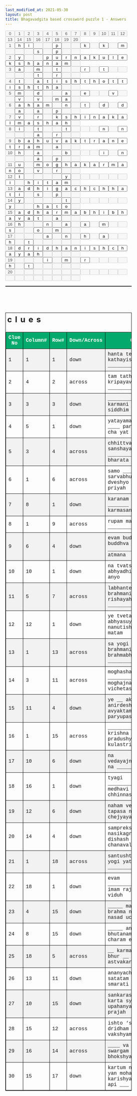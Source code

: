 ```yaml
---
last_modified_at: 2021-05-30
layout: post
title: Bhagavadgita based crossword puzzle 1 - Answers
---
```

<style>
* { 
    margin: 0;
    padding: 0;
    box-sizing: border-box;
}
input[type="text"] {
    width: 30px;
    margin-left: 0px;
    margin-right: 0px;
    margin-top: 0px;
    margin-bottom: 0px;
    text-align: center;
}    
   
table {
  border-collapse: collapse;
  width: 100%;
  border: 1px solid black;  
}
caption {
    text-align: left;
    margin-bottom: 5px;
    text-transform: lowercase;
    font-size: 160%;
    padding: 5px;
    letter-spacing: 10px;
    font-weight: bold;
}
th, td {
  font-family: courier new;  
  font-size: 8px  
  text-align: left;
  padding: 8px;
  border: 1px solid black;  
}

tr:nth-child(even){background-color: #f2f2f2}

th {
  background-color: #04AA6D;
  color: white;
}    
</style>
<form action="/">
<Table>
<tr>
<input type="text" id=id0 name="fname" size="1" disabled size="1" value="0">
<input type="text" id=id1 name="fname" size="1" disabled size="1" value="1">
<input type="text" id=id2 name="fname" size="1" disabled size="1" value="2">
<input type="text" id=id3 name="fname" size="1" disabled size="1" value="3">
<input type="text" id=id4 name="fname" size="1" disabled size="1" value="4">
<input type="text" id=id5 name="fname" size="1" disabled size="1" value="5">
<input type="text" id=id6 name="fname" size="1" disabled size="1" value="6">
<input type="text" id=id7 name="fname" size="1" disabled size="1" value="7">
<input type="text" id=id8 name="fname" size="1" disabled size="1" value="8">
<input type="text" id=id9 name="fname" size="1" disabled size="1" value="9">
<input type="text" id=id10 name="fname" size="1" disabled size="1" value="10">
<input type="text" id=id11 name="fname" size="1" disabled size="1" value="11">
<input type="text" id=id12 name="fname" size="1" disabled size="1" value="12">
<input type="text" id=id13 name="fname" size="1" disabled size="1" value="13">
<input type="text" id=id14 name="fname" size="1" disabled size="1" value="14">
<input type="text" id=id15 name="fname" size="1" disabled size="1" value="15">
<input type="text" id=id16 name="fname" size="1" disabled size="1" value="16">
<input type="text" id=id17 name="fname" size="1" disabled size="1" value="17">
<input type="text" id=id18 name="fname" size="1" disabled size="1" value="18">
<input type="text" id=id19 name="fname" size="1" disabled size="1" value="19">
<input type="text" id=id20 name="fname" size="1" disabled size="1" value="20">
</tr>
<br>
<tr>
<input type="text" id=id21 name="fname" size="1" disabled size="1" value="1">
<input type="text" id=id23 name="fname" size="1" value="h" >
<input type="text" id=id24 name="fname" size="1" value="i" >
<input type="text" id=id25 name="fname" size="1" disabled size="1">
<input type="text" id=id26 name="fname" size="1" disabled size="1">
<input type="text" id=id27 name="fname" size="1" value="p" >
<input type="text" id=id28 name="fname" size="1" disabled size="1">
<input type="text" id=id29 name="fname" size="1" disabled size="1">
<input type="text" id=id30 name="fname" size="1" value="k" >
<input type="text" id=id31 name="fname" size="1" disabled size="1">
<input type="text" id=id32 name="fname" size="1" value="k" >
<input type="text" id=id33 name="fname" size="1" disabled size="1">
<input type="text" id=id34 name="fname" size="1" value="m" >
<input type="text" id=id35 name="fname" size="1" disabled size="1">
<input type="text" id=id36 name="fname" size="1" disabled size="1">
<input type="text" id=id37 name="fname" size="1" disabled size="1">
<input type="text" id=id38 name="fname" size="1" value="s" >
<input type="text" id=id39 name="fname" size="1" disabled size="1">
<input type="text" id=id40 name="fname" size="1" value="p" >
<input type="text" id=id41 name="fname" size="1" disabled size="1">
<input type="text" id=id42 name="fname" size="1" disabled size="1">
</tr>
<br>
<tr>
<input type="text" id=id42 name="fname" size="1" disabled size="1" value="2">
<input type="text" id=id44 name="fname" size="1" value="y" >
<input type="text" id=id45 name="fname" size="1" disabled size="1">
<input type="text" id=id46 name="fname" size="1" disabled size="1">
<input type="text" id=id47 name="fname" size="1" value="p" >
<input type="text" id=id48 name="fname" size="1" value="u" >
<input type="text" id=id49 name="fname" size="1" value="r" >
<input type="text" id=id50 name="fname" size="1" value="n" >
<input type="text" id=id51 name="fname" size="1" value="a" >
<input type="text" id=id52 name="fname" size="1" value="k" >
<input type="text" id=id53 name="fname" size="1" value="u" >
<input type="text" id=id54 name="fname" size="1" value="l" >
<input type="text" id=id55 name="fname" size="1" value="e" >
<input type="text" id=id56 name="fname" size="1" value="k" >
<input type="text" id=id57 name="fname" size="1" value="s" >
<input type="text" id=id58 name="fname" size="1" value="h" >
<input type="text" id=id59 name="fname" size="1" value="a" >
<input type="text" id=id60 name="fname" size="1" value="n" >
<input type="text" id=id61 name="fname" size="1" value="a" >
<input type="text" id=id62 name="fname" size="1" value="m" >
<input type="text" id=id63 name="fname" size="1" disabled size="1">
</tr>
<br>
<tr>
<input type="text" id=id63 name="fname" size="1" disabled size="1" value="3">
<input type="text" id=id65 name="fname" size="1" value="a" >
<input type="text" id=id66 name="fname" size="1" disabled size="1">
<input type="text" id=id67 name="fname" size="1" value="m" >
<input type="text" id=id68 name="fname" size="1" disabled size="1">
<input type="text" id=id69 name="fname" size="1" value="t" >
<input type="text" id=id70 name="fname" size="1" disabled size="1">
<input type="text" id=id71 name="fname" size="1" disabled size="1">
<input type="text" id=id72 name="fname" size="1" value="r" >
<input type="text" id=id73 name="fname" size="1" disabled size="1">
<input type="text" id=id74 name="fname" size="1" value="t" >
<input type="text" id=id75 name="fname" size="1" disabled size="1">
<input type="text" id=id76 name="fname" size="1" disabled size="1">
<input type="text" id=id77 name="fname" size="1" disabled size="1">
<input type="text" id=id78 name="fname" size="1" disabled size="1">
<input type="text" id=id79 name="fname" size="1" disabled size="1">
<input type="text" id=id80 name="fname" size="1" value="t" >
<input type="text" id=id81 name="fname" size="1" disabled size="1">
<input type="text" id=id82 name="fname" size="1" value="r" >
<input type="text" id=id83 name="fname" size="1" disabled size="1">
<input type="text" id=id84 name="fname" size="1" disabled size="1">
</tr>
<br>
<tr>
<input type="text" id=id84 name="fname" size="1" disabled size="1" value="4">
<input type="text" id=id86 name="fname" size="1" value="t" >
<input type="text" id=id87 name="fname" size="1" disabled size="1">
<input type="text" id=id88 name="fname" size="1" value="a" >
<input type="text" id=id89 name="fname" size="1" value="t" >
<input type="text" id=id90 name="fname" size="1" value="i" >
<input type="text" id=id91 name="fname" size="1" value="s" >
<input type="text" id=id92 name="fname" size="1" value="h" >
<input type="text" id=id93 name="fname" size="1" value="t" >
<input type="text" id=id94 name="fname" size="1" value="h" >
<input type="text" id=id95 name="fname" size="1" value="o" >
<input type="text" id=id96 name="fname" size="1" value="t" >
<input type="text" id=id97 name="fname" size="1" value="t" >
<input type="text" id=id98 name="fname" size="1" value="i" >
<input type="text" id=id99 name="fname" size="1" value="s" >
<input type="text" id=id100 name="fname" size="1" value="h" >
<input type="text" id=id101 name="fname" size="1" value="t" >
<input type="text" id=id102 name="fname" size="1" value="h" >
<input type="text" id=id103 name="fname" size="1" value="a" >
<input type="text" id=id104 name="fname" size="1" disabled size="1">
<input type="text" id=id105 name="fname" size="1" disabled size="1">
</tr>
<br>
<tr>
<input type="text" id=id105 name="fname" size="1" disabled size="1" value="5">
<input type="text" id=id107 name="fname" size="1" value="m" >
<input type="text" id=id108 name="fname" size="1" disabled size="1">
<input type="text" id=id109 name="fname" size="1" value="d" >
<input type="text" id=id110 name="fname" size="1" disabled size="1">
<input type="text" id=id111 name="fname" size="1" disabled size="1">
<input type="text" id=id112 name="fname" size="1" value="a" >
<input type="text" id=id113 name="fname" size="1" disabled size="1">
<input type="text" id=id114 name="fname" size="1" value="e" >
<input type="text" id=id115 name="fname" size="1" disabled size="1">
<input type="text" id=id116 name="fname" size="1" disabled size="1">
<input type="text" id=id117 name="fname" size="1" value="v" >
<input type="text" id=id118 name="fname" size="1" disabled size="1">
<input type="text" id=id119 name="fname" size="1" disabled size="1">
<input type="text" id=id120 name="fname" size="1" value="v" >
<input type="text" id=id121 name="fname" size="1" disabled size="1">
<input type="text" id=id122 name="fname" size="1" value="v" >
<input type="text" id=id123 name="fname" size="1" disabled size="1">
<input type="text" id=id124 name="fname" size="1" value="m" >
<input type="text" id=id125 name="fname" size="1" value="a" >
<input type="text" id=id126 name="fname" size="1" disabled size="1">
</tr>
<br>
<tr>
<input type="text" id=id126 name="fname" size="1" disabled size="1" value="6">
<input type="text" id=id128 name="fname" size="1" value="a" >
<input type="text" id=id129 name="fname" size="1" value="h" >
<input type="text" id=id130 name="fname" size="1" value="a" >
<input type="text" id=id131 name="fname" size="1" value="m" >
<input type="text" id=id132 name="fname" size="1" disabled size="1">
<input type="text" id=id133 name="fname" size="1" value="n" >
<input type="text" id=id134 name="fname" size="1" disabled size="1">
<input type="text" id=id135 name="fname" size="1" value="t" >
<input type="text" id=id136 name="fname" size="1" disabled size="1">
<input type="text" id=id137 name="fname" size="1" value="d" >
<input type="text" id=id138 name="fname" size="1" disabled size="1">
<input type="text" id=id139 name="fname" size="1" value="d" >
<input type="text" id=id140 name="fname" size="1" disabled size="1">
<input type="text" id=id141 name="fname" size="1" value="a" >
<input type="text" id=id142 name="fname" size="1" disabled size="1">
<input type="text" id=id143 name="fname" size="1" value="a" >
<input type="text" id=id144 name="fname" size="1" disabled size="1">
<input type="text" id=id145 name="fname" size="1" value="p" >
<input type="text" id=id146 name="fname" size="1" disabled size="1">
<input type="text" id=id147 name="fname" size="1" disabled size="1">
</tr>
<br>
<tr>
<input type="text" id=id147 name="fname" size="1" disabled size="1" value="7">
<input type="text" id=id149 name="fname" size="1" value="v" >
<input type="text" id=id150 name="fname" size="1" disabled size="1">
<input type="text" id=id151 name="fname" size="1" value="r" >
<input type="text" id=id152 name="fname" size="1" disabled size="1">
<input type="text" id=id153 name="fname" size="1" value="k" >
<input type="text" id=id154 name="fname" size="1" value="s" >
<input type="text" id=id155 name="fname" size="1" value="h" >
<input type="text" id=id156 name="fname" size="1" value="i" >
<input type="text" id=id157 name="fname" size="1" value="n" >
<input type="text" id=id158 name="fname" size="1" value="a" >
<input type="text" id=id159 name="fname" size="1" value="k" >
<input type="text" id=id160 name="fname" size="1" value="a" >
<input type="text" id=id161 name="fname" size="1" value="l" >
<input type="text" id=id162 name="fname" size="1" value="m" >
<input type="text" id=id163 name="fname" size="1" value="a" >
<input type="text" id=id164 name="fname" size="1" value="s" >
<input type="text" id=id165 name="fname" size="1" value="h" >
<input type="text" id=id166 name="fname" size="1" value="a" >
<input type="text" id=id167 name="fname" size="1" value="h" >
<input type="text" id=id168 name="fname" size="1" disabled size="1">
</tr>
<br>
<tr>
<input type="text" id=id168 name="fname" size="1" disabled size="1" value="8">
<input type="text" id=id170 name="fname" size="1" value="i" >
<input type="text" id=id171 name="fname" size="1" disabled size="1">
<input type="text" id=id172 name="fname" size="1" value="t" >
<input type="text" id=id173 name="fname" size="1" disabled size="1">
<input type="text" id=id174 name="fname" size="1" disabled size="1">
<input type="text" id=id175 name="fname" size="1" value="t" >
<input type="text" id=id176 name="fname" size="1" disabled size="1">
<input type="text" id=id177 name="fname" size="1" disabled size="1">
<input type="text" id=id178 name="fname" size="1" disabled size="1">
<input type="text" id=id179 name="fname" size="1" value="n" >
<input type="text" id=id180 name="fname" size="1" disabled size="1">
<input type="text" id=id181 name="fname" size="1" value="n" >
<input type="text" id=id182 name="fname" size="1" disabled size="1">
<input type="text" id=id183 name="fname" size="1" disabled size="1">
<input type="text" id=id184 name="fname" size="1" disabled size="1">
<input type="text" id=id185 name="fname" size="1" value="a" >
<input type="text" id=id186 name="fname" size="1" disabled size="1">
<input type="text" id=id187 name="fname" size="1" value="r" >
<input type="text" id=id188 name="fname" size="1" disabled size="1">
<input type="text" id=id189 name="fname" size="1" disabled size="1">
</tr>
<br>
<tr>
<input type="text" id=id189 name="fname" size="1" disabled size="1" value="9">
<input type="text" id=id191 name="fname" size="1" value="b" >
<input type="text" id=id192 name="fname" size="1" value="a" >
<input type="text" id=id193 name="fname" size="1" value="h" >
<input type="text" id=id194 name="fname" size="1" value="u" >
<input type="text" id=id195 name="fname" size="1" value="v" >
<input type="text" id=id196 name="fname" size="1" value="a" >
<input type="text" id=id197 name="fname" size="1" value="k" >
<input type="text" id=id198 name="fname" size="1" value="t" >
<input type="text" id=id199 name="fname" size="1" value="r" >
<input type="text" id=id200 name="fname" size="1" value="a" >
<input type="text" id=id201 name="fname" size="1" value="n" >
<input type="text" id=id202 name="fname" size="1" value="e" >
<input type="text" id=id203 name="fname" size="1" value="t" >
<input type="text" id=id204 name="fname" size="1" value="r" >
<input type="text" id=id205 name="fname" size="1" value="a" >
<input type="text" id=id206 name="fname" size="1" value="m" >
<input type="text" id=id207 name="fname" size="1" disabled size="1">
<input type="text" id=id208 name="fname" size="1" value="a" >
<input type="text" id=id209 name="fname" size="1" disabled size="1">
<input type="text" id=id210 name="fname" size="1" disabled size="1">
</tr>
<br>
<tr>
<input type="text" id=id210 name="fname" size="1" disabled size="1" value="10">
<input type="text" id=id212 name="fname" size="1" value="h" >
<input type="text" id=id213 name="fname" size="1" disabled size="1">
<input type="text" id=id214 name="fname" size="1" value="a" >
<input type="text" id=id215 name="fname" size="1" disabled size="1">
<input type="text" id=id216 name="fname" size="1" disabled size="1">
<input type="text" id=id217 name="fname" size="1" value="b" >
<input type="text" id=id218 name="fname" size="1" disabled size="1">
<input type="text" id=id219 name="fname" size="1" disabled size="1">
<input type="text" id=id220 name="fname" size="1" disabled size="1">
<input type="text" id=id221 name="fname" size="1" value="i" >
<input type="text" id=id222 name="fname" size="1" disabled size="1">
<input type="text" id=id223 name="fname" size="1" value="n" >
<input type="text" id=id224 name="fname" size="1" disabled size="1">
<input type="text" id=id225 name="fname" size="1" disabled size="1">
<input type="text" id=id226 name="fname" size="1" disabled size="1">
<input type="text" id=id227 name="fname" size="1" value="a" >
<input type="text" id=id228 name="fname" size="1" disabled size="1">
<input type="text" id=id229 name="fname" size="1" value="p" >
<input type="text" id=id230 name="fname" size="1" disabled size="1">
<input type="text" id=id231 name="fname" size="1" disabled size="1">
</tr>
<br>
<tr>
<input type="text" id=id231 name="fname" size="1" disabled size="1" value="11">
<input type="text" id=id233 name="fname" size="1" value="u" >
<input type="text" id=id234 name="fname" size="1" disabled size="1">
<input type="text" id=id235 name="fname" size="1" value="m" >
<input type="text" id=id236 name="fname" size="1" value="o" >
<input type="text" id=id237 name="fname" size="1" value="g" >
<input type="text" id=id238 name="fname" size="1" value="h" >
<input type="text" id=id239 name="fname" size="1" value="a" >
<input type="text" id=id240 name="fname" size="1" value="k" >
<input type="text" id=id241 name="fname" size="1" value="a" >
<input type="text" id=id242 name="fname" size="1" value="r" >
<input type="text" id=id243 name="fname" size="1" value="m" >
<input type="text" id=id244 name="fname" size="1" value="a" >
<input type="text" id=id245 name="fname" size="1" value="n" >
<input type="text" id=id246 name="fname" size="1" value="o" >
<input type="text" id=id247 name="fname" size="1" disabled size="1">
<input type="text" id=id248 name="fname" size="1" value="v" >
<input type="text" id=id249 name="fname" size="1" disabled size="1">
<input type="text" id=id250 name="fname" size="1" value="r" >
<input type="text" id=id251 name="fname" size="1" disabled size="1">
<input type="text" id=id252 name="fname" size="1" disabled size="1">
</tr>
<br>
<tr>
<input type="text" id=id252 name="fname" size="1" disabled size="1" value="12">
<input type="text" id=id254 name="fname" size="1" value="t" >
<input type="text" id=id255 name="fname" size="1" disabled size="1">
<input type="text" id=id256 name="fname" size="1" disabled size="1">
<input type="text" id=id257 name="fname" size="1" disabled size="1">
<input type="text" id=id258 name="fname" size="1" disabled size="1">
<input type="text" id=id259 name="fname" size="1" value="y" >
<input type="text" id=id260 name="fname" size="1" disabled size="1">
<input type="text" id=id261 name="fname" size="1" disabled size="1">
<input type="text" id=id262 name="fname" size="1" disabled size="1">
<input type="text" id=id263 name="fname" size="1" disabled size="1">
<input type="text" id=id264 name="fname" size="1" disabled size="1">
<input type="text" id=id265 name="fname" size="1" disabled size="1">
<input type="text" id=id266 name="fname" size="1" value="i" >
<input type="text" id=id267 name="fname" size="1" disabled size="1">
<input type="text" id=id268 name="fname" size="1" value="h" >
<input type="text" id=id269 name="fname" size="1" value="i" >
<input type="text" id=id270 name="fname" size="1" value="t" >
<input type="text" id=id271 name="fname" size="1" value="a" >
<input type="text" id=id272 name="fname" size="1" value="m" >
<input type="text" id=id273 name="fname" size="1" disabled size="1">
</tr>
<br>
<tr>
<input type="text" id=id273 name="fname" size="1" disabled size="1" value="13">
<input type="text" id=id275 name="fname" size="1" value="a" >
<input type="text" id=id276 name="fname" size="1" value="d" >
<input type="text" id=id277 name="fname" size="1" value="h" >
<input type="text" id=id278 name="fname" size="1" value="i" >
<input type="text" id=id279 name="fname" size="1" value="g" >
<input type="text" id=id280 name="fname" size="1" value="a" >
<input type="text" id=id281 name="fname" size="1" value="c" >
<input type="text" id=id282 name="fname" size="1" value="h" >
<input type="text" id=id283 name="fname" size="1" value="c" >
<input type="text" id=id284 name="fname" size="1" value="h" >
<input type="text" id=id285 name="fname" size="1" value="h" >
<input type="text" id=id286 name="fname" size="1" value="a" >
<input type="text" id=id287 name="fname" size="1" value="t" >
<input type="text" id=id288 name="fname" size="1" value="i" >
<input type="text" id=id289 name="fname" size="1" disabled size="1">
<input type="text" id=id290 name="fname" size="1" value="s" >
<input type="text" id=id291 name="fname" size="1" disabled size="1">
<input type="text" id=id292 name="fname" size="1" value="p" >
<input type="text" id=id293 name="fname" size="1" disabled size="1">
<input type="text" id=id294 name="fname" size="1" disabled size="1">
</tr>
<br>
<tr>
<input type="text" id=id294 name="fname" size="1" disabled size="1" value="14">
<input type="text" id=id296 name="fname" size="1" value="y" >
<input type="text" id=id297 name="fname" size="1" disabled size="1">
<input type="text" id=id298 name="fname" size="1" disabled size="1">
<input type="text" id=id299 name="fname" size="1" disabled size="1">
<input type="text" id=id300 name="fname" size="1" disabled size="1">
<input type="text" id=id301 name="fname" size="1" value="t" >
<input type="text" id=id302 name="fname" size="1" disabled size="1">
<input type="text" id=id303 name="fname" size="1" disabled size="1">
<input type="text" id=id304 name="fname" size="1" disabled size="1">
<input type="text" id=id305 name="fname" size="1" disabled size="1">
<input type="text" id=id306 name="fname" size="1" disabled size="1">
<input type="text" id=id307 name="fname" size="1" disabled size="1">
<input type="text" id=id308 name="fname" size="1" value="y" >
<input type="text" id=id309 name="fname" size="1" disabled size="1">
<input type="text" id=id310 name="fname" size="1" disabled size="1">
<input type="text" id=id311 name="fname" size="1" value="h" >
<input type="text" id=id312 name="fname" size="1" value="a" >
<input type="text" id=id313 name="fname" size="1" value="t" >
<input type="text" id=id314 name="fname" size="1" value="o" >
<input type="text" id=id315 name="fname" size="1" disabled size="1">
</tr>
<br>
<tr>
<input type="text" id=id315 name="fname" size="1" disabled size="1" value="15">
<input type="text" id=id317 name="fname" size="1" value="a" >
<input type="text" id=id318 name="fname" size="1" value="d" >
<input type="text" id=id319 name="fname" size="1" value="h" >
<input type="text" id=id320 name="fname" size="1" value="a" >
<input type="text" id=id321 name="fname" size="1" value="r" >
<input type="text" id=id322 name="fname" size="1" value="m" >
<input type="text" id=id323 name="fname" size="1" value="a" >
<input type="text" id=id324 name="fname" size="1" value="b" >
<input type="text" id=id325 name="fname" size="1" value="h" >
<input type="text" id=id326 name="fname" size="1" value="i" >
<input type="text" id=id327 name="fname" size="1" value="b" >
<input type="text" id=id328 name="fname" size="1" value="h" >
<input type="text" id=id329 name="fname" size="1" value="a" >
<input type="text" id=id330 name="fname" size="1" value="v" >
<input type="text" id=id331 name="fname" size="1" value="a" >
<input type="text" id=id332 name="fname" size="1" value="t" >
<input type="text" id=id333 name="fname" size="1" disabled size="1">
<input type="text" id=id334 name="fname" size="1" value="a" >
<input type="text" id=id335 name="fname" size="1" disabled size="1">
<input type="text" id=id336 name="fname" size="1" disabled size="1">
</tr>
<br>
<tr>
<input type="text" id=id336 name="fname" size="1" disabled size="1" value="16">
<input type="text" id=id338 name="fname" size="1" value="h" >
<input type="text" id=id339 name="fname" size="1" disabled size="1">
<input type="text" id=id340 name="fname" size="1" disabled size="1">
<input type="text" id=id341 name="fname" size="1" value="n" >
<input type="text" id=id342 name="fname" size="1" disabled size="1">
<input type="text" id=id343 name="fname" size="1" value="a" >
<input type="text" id=id344 name="fname" size="1" disabled size="1">
<input type="text" id=id345 name="fname" size="1" value="a" >
<input type="text" id=id346 name="fname" size="1" disabled size="1">
<input type="text" id=id347 name="fname" size="1" value="m" >
<input type="text" id=id348 name="fname" size="1" disabled size="1">
<input type="text" id=id349 name="fname" size="1" disabled size="1">
<input type="text" id=id350 name="fname" size="1" value="s" >
<input type="text" id=id351 name="fname" size="1" disabled size="1">
<input type="text" id=id352 name="fname" size="1" disabled size="1">
<input type="text" id=id353 name="fname" size="1" value="o" >
<input type="text" id=id354 name="fname" size="1" disabled size="1">
<input type="text" id=id355 name="fname" size="1" value="m" >
<input type="text" id=id356 name="fname" size="1" disabled size="1">
<input type="text" id=id357 name="fname" size="1" disabled size="1">
</tr>
<br>
<tr>
<input type="text" id=id357 name="fname" size="1" disabled size="1" value="17">
<input type="text" id=id359 name="fname" size="1" disabled size="1">
<input type="text" id=id360 name="fname" size="1" disabled size="1">
<input type="text" id=id361 name="fname" size="1" disabled size="1">
<input type="text" id=id362 name="fname" size="1" value="a" >
<input type="text" id=id363 name="fname" size="1" disabled size="1">
<input type="text" id=id364 name="fname" size="1" value="n" >
<input type="text" id=id365 name="fname" size="1" disabled size="1">
<input type="text" id=id366 name="fname" size="1" value="h" >
<input type="text" id=id367 name="fname" size="1" disabled size="1">
<input type="text" id=id368 name="fname" size="1" value="a" >
<input type="text" id=id369 name="fname" size="1" disabled size="1">
<input type="text" id=id370 name="fname" size="1" disabled size="1">
<input type="text" id=id371 name="fname" size="1" value="h" >
<input type="text" id=id372 name="fname" size="1" disabled size="1">
<input type="text" id=id373 name="fname" size="1" value="t" >
<input type="text" id=id374 name="fname" size="1" disabled size="1">
<input type="text" id=id375 name="fname" size="1" disabled size="1">
<input type="text" id=id376 name="fname" size="1" disabled size="1">
<input type="text" id=id377 name="fname" size="1" disabled size="1">
<input type="text" id=id378 name="fname" size="1" disabled size="1">
</tr>
<br>
<tr>
<input type="text" id=id378 name="fname" size="1" disabled size="1" value="18">
<input type="text" id=id380 name="fname" size="1" value="d" >
<input type="text" id=id381 name="fname" size="1" value="r" >
<input type="text" id=id382 name="fname" size="1" value="i" >
<input type="text" id=id383 name="fname" size="1" value="d" >
<input type="text" id=id384 name="fname" size="1" value="h" >
<input type="text" id=id385 name="fname" size="1" value="a" >
<input type="text" id=id386 name="fname" size="1" value="n" >
<input type="text" id=id387 name="fname" size="1" value="i" >
<input type="text" id=id388 name="fname" size="1" value="s" >
<input type="text" id=id389 name="fname" size="1" value="h" >
<input type="text" id=id390 name="fname" size="1" value="c" >
<input type="text" id=id391 name="fname" size="1" value="h" >
<input type="text" id=id392 name="fname" size="1" value="a" >
<input type="text" id=id393 name="fname" size="1" value="y" >
<input type="text" id=id394 name="fname" size="1" value="a" >
<input type="text" id=id395 name="fname" size="1" value="h" >
<input type="text" id=id396 name="fname" size="1" disabled size="1">
<input type="text" id=id397 name="fname" size="1" disabled size="1">
<input type="text" id=id398 name="fname" size="1" disabled size="1">
<input type="text" id=id399 name="fname" size="1" disabled size="1">
</tr>
<br>
<tr>
<input type="text" id=id399 name="fname" size="1" disabled size="1" value="19">
<input type="text" id=id401 name="fname" size="1" disabled size="1">
<input type="text" id=id402 name="fname" size="1" disabled size="1">
<input type="text" id=id403 name="fname" size="1" disabled size="1">
<input type="text" id=id404 name="fname" size="1" value="i" >
<input type="text" id=id405 name="fname" size="1" disabled size="1">
<input type="text" id=id406 name="fname" size="1" value="m" >
<input type="text" id=id407 name="fname" size="1" disabled size="1">
<input type="text" id=id408 name="fname" size="1" value="r" >
<input type="text" id=id409 name="fname" size="1" disabled size="1">
<input type="text" id=id410 name="fname" size="1" disabled size="1">
<input type="text" id=id411 name="fname" size="1" disabled size="1">
<input type="text" id=id412 name="fname" size="1" disabled size="1">
<input type="text" id=id413 name="fname" size="1" value="h" >
<input type="text" id=id414 name="fname" size="1" disabled size="1">
<input type="text" id=id415 name="fname" size="1" value="t" >
<input type="text" id=id416 name="fname" size="1" disabled size="1">
<input type="text" id=id417 name="fname" size="1" disabled size="1">
<input type="text" id=id418 name="fname" size="1" disabled size="1">
<input type="text" id=id419 name="fname" size="1" disabled size="1">
<input type="text" id=id420 name="fname" size="1" disabled size="1">
</tr>
<br>
<tr>
<input type="text" id=id420 name="fname" size="1" disabled size="1" value="20">
<input type="text" id=id422 name="fname" size="1" disabled size="1">
<input type="text" id=id423 name="fname" size="1" disabled size="1">
<input type="text" id=id424 name="fname" size="1" disabled size="1">
<input type="text" id=id425 name="fname" size="1" disabled size="1">
<input type="text" id=id426 name="fname" size="1" disabled size="1">
<input type="text" id=id427 name="fname" size="1" disabled size="1">
<input type="text" id=id428 name="fname" size="1" disabled size="1">
<input type="text" id=id429 name="fname" size="1" disabled size="1">
<input type="text" id=id430 name="fname" size="1" disabled size="1">
<input type="text" id=id431 name="fname" size="1" disabled size="1">
<input type="text" id=id432 name="fname" size="1" disabled size="1">
<input type="text" id=id433 name="fname" size="1" disabled size="1">
<input type="text" id=id434 name="fname" size="1" disabled size="1">
<input type="text" id=id435 name="fname" size="1" disabled size="1">
<input type="text" id=id436 name="fname" size="1" disabled size="1">
<input type="text" id=id437 name="fname" size="1" disabled size="1">
<input type="text" id=id438 name="fname" size="1" disabled size="1">
<input type="text" id=id439 name="fname" size="1" disabled size="1">
<input type="text" id=id440 name="fname" size="1" disabled size="1">
<input type="text" id=id441 name="fname" size="1" disabled size="1">
</tr>
<br>
</table>
</form>
<br><br><br>
<Table>
<caption align=top>Clues</caption>
<tr><th>Clue No</th><th>Column#</th><th>Row#</th><th>Down/Across</th><th>Clue</th></tr>
<tr><td>
1
</td><td>
1
</td><td>
1
</td><td>
down
</td><td>
hanta te kathayishyami divya ________________
</td></tr>
<tr><td>
2
</td><td>
4
</td><td>
2
</td><td>
across
</td><td>
tam tatha kripayavishtamashru ________________
</td></tr>
<tr><td>
3
</td><td>
3
</td><td>
3
</td><td>
down
</td><td>
_________ api karmani kurvan siddhim avapsyasi
</td></tr>
<tr><td>
4
</td><td>
5
</td><td>
1
</td><td>
down
</td><td>
yatayamam gatarasam ____ paryushitam cha yat
</td></tr>
<tr><td>
5
</td><td>
3
</td><td>
4
</td><td>
across
</td><td>
chhittvainam sanshayam yogam ________________ bharata
</td></tr>
<tr><td>
6
</td><td>
1
</td><td>
6
</td><td>
across
</td><td>
samo ____ sarvabhuteshu na me dveshyo asti na priyah
</td></tr>
<tr><td>
7
</td><td>
8
</td><td>
1
</td><td>
down
</td><td>
karanam karma _______ trividhah karmasangrahah
</td></tr>
<tr><td>
8
</td><td>
1
</td><td>
9
</td><td>
across
</td><td>
rupam mahat te ________________
</td></tr>
<tr><td>
9
</td><td>
6
</td><td>
4
</td><td>
down
</td><td>
evam buddheh param buddhva ________________ atmana
</td></tr>
<tr><td>
10
</td><td>
10
</td><td>
1
</td><td>
down
</td><td>
na tvatsamo asty abhyadhikah ____ anyo
</td></tr>
<tr><td>
11
</td><td>
5
</td><td>
7
</td><td>
across
</td><td>
labhante brahmanirvanam rishayah _______________
</td></tr>
<tr><td>
12
</td><td>
12
</td><td>
1
</td><td>
down
</td><td>
ye tvetad abhyasuyanto nanutishthanti __ matam
</td></tr>
<tr><td>
13
</td><td>
1
</td><td>
13
</td><td>
across
</td><td>
sa yogi brahmanirvanam brahmabhuto ______________
</td></tr>
<tr><td>
14
</td><td>
3
</td><td>
11
</td><td>
across
</td><td>
moghasha ____________ moghajnana vichetasah
</td></tr>
<tr><td>
15
</td><td>
11
</td><td>
4
</td><td>
down
</td><td>
ye __ aksharam anirdeshyam avyaktam paryupasate
</td></tr>
<tr><td>
16
</td><td>
1
</td><td>
15
</td><td>
across
</td><td>
________________ krishna pradushyanti kulastriyah
</td></tr>
<tr><td>
17
</td><td>
10
</td><td>
6
</td><td>
down
</td><td>
na vedayajnadhyayanair na ______
</td></tr>
<tr><td>
18
</td><td>
16
</td><td>
1
</td><td>
down
</td><td>
tyagi ________________ medhavi chhinnasanshayah
</td></tr>
<tr><td>
19
</td><td>
12
</td><td>
6
</td><td>
down
</td><td>
naham vedair na tapasa na ______ na chejyaya
</td></tr>
<tr><td>
20
</td><td>
14
</td><td>
4
</td><td>
down
</td><td>
samprekshya nasikagram ____ dishash chanavalokayan
</td></tr>
<tr><td>
21
</td><td>
1
</td><td>
18
</td><td>
across
</td><td>
santushtah satatam yogi yatatma ________________
</td></tr>
<tr><td>
22
</td><td>
18
</td><td>
1
</td><td>
down
</td><td>
evam ________________ imam rajarshayo viduh
</td></tr>
<tr><td>
23
</td><td>
4
</td><td>
15
</td><td>
down
</td><td>
_____ matparam brahma na sat tan nasad uchyate
</td></tr>
<tr><td>
24
</td><td>
8
</td><td>
15
</td><td>
down
</td><td>
_____ antash cha bhutanam acharam charam eva cha
</td></tr>
<tr><td>
25
</td><td>
18
</td><td>
5
</td><td>
across
</td><td>
__ karmaphalahetur bhur __ te sango astvakarmani
</td></tr>
<tr><td>
26
</td><td>
13
</td><td>
11
</td><td>
down
</td><td>
ananyachetah satatam yo mam smarati _________
</td></tr>
<tr><td>
27
</td><td>
10
</td><td>
15
</td><td>
down
</td><td>
sankarasya cha karta syam upahanyam ____ prajah
</td></tr>
<tr><td>
28
</td><td>
15
</td><td>
12
</td><td>
across
</td><td>
ishto ‘si me dridham iti tato vakshyami te _____
</td></tr>
<tr><td>
29
</td><td>
16
</td><td>
14
</td><td>
across
</td><td>
____ va prapsyasi swargam jitva va bhokshyase mahim
</td></tr>
<tr><td>
30
</td><td>
15
</td><td>
17
</td><td>
down
</td><td>
kartum nechchhasi yan mohat karishyasy avasho api ___
</td></tr>
</Table>

